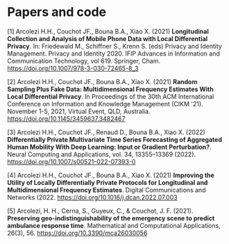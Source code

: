 # Papers and code

[1] Arcolezi H.H., Couchot JF., Bouna B.A., Xiao X. (2021) **Longitudinal Collection and Analysis of Mobile Phone Data with Local Differential Privacy**. In: Friedewald M., Schiffner S., Krenn S. (eds) Privacy and Identity Management. Privacy and Identity 2020. IFIP Advances in Information and Communication Technology, vol 619. Springer, Cham. https://doi.org/10.1007/978-3-030-72465-8_3

[2] Arcolezi H.H., Couchot JF., Bouna B.A., Xiao X. (2021) **Random Sampling Plus Fake Data: Multidimensional Frequency Estimates With Local Differential Privacy**. In Proceedings of the 30th ACM International Conference on Information and Knowledge Management (CIKM '21). November 1-5, 2021, Virtual Event, QLD, Australia. https://doi.org/10.1145/3459637.3482467

[3] Arcolezi H.H., Couchot JF., Renaud D., Bouna B.A., Xiao X. (2022) **Differentially Private Multivariate Time Series Forecasting of Aggregated Human Mobility With Deep Learning: Input or Gradient Perturbation?**. Neural Computing and Applications, vol. 34, 13355–13369 (2022). https://doi.org/10.1007/s00521-022-07393-0

[4] Arcolezi H.H., Couchot JF., Bouna B.A., Xiao X. (2021) **Improving the Utility of Locally Differentially Private Protocols for Longitudinal and Multidimensional Frequency Estimates**. Digital Communications and Networks (2022. https://doi.org/10.1016/j.dcan.2022.07.003

[5] Arcolezi, H. H., Cerna, S., Guyeux, C., & Couchot, J. F. (2021). **Preserving geo-indistinguishability of the emergency scene to predict ambulance response time**. Mathematical and Computational Applications, 26(3), 56. https://doi.org/10.3390/mca26030056
